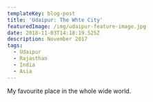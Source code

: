```yaml
---
templateKey: blog-post
title: 'Udaipur: The Whte City'
featuredImage: /img/udaipur-feature-image.jpg
date: 2018-11-03T14:18:19.525Z
description: November 2017
tags:
  - Udaipur
  - Rajasthan
  - India
  - Asia
---
```

My favourite place in the whole wide world.

